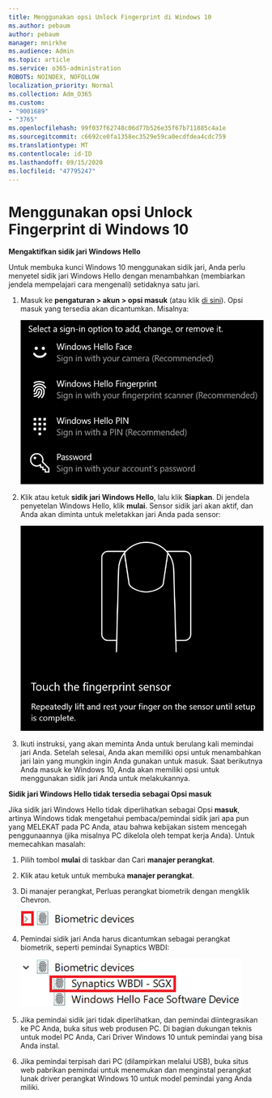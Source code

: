 ```yaml
---
title: Menggunakan opsi Unlock Fingerprint di Windows 10
ms.author: pebaum
author: pebaum
manager: mnirkhe
ms.audience: Admin
ms.topic: article
ms.service: o365-administration
ROBOTS: NOINDEX, NOFOLLOW
localization_priority: Normal
ms.collection: Adm_O365
ms.custom:
- "9001689"
- "3765"
ms.openlocfilehash: 99f037f62748c06d77b526e35f67b711885c4a1e
ms.sourcegitcommit: c6692ce0fa1358ec3529e59ca0ecdfdea4cdc759
ms.translationtype: MT
ms.contentlocale: id-ID
ms.lasthandoff: 09/15/2020
ms.locfileid: "47795247"
---
```

# <a name="use-fingerprint-unlock-option-in-windows-10"></a>Menggunakan opsi Unlock Fingerprint di Windows 10

**Mengaktifkan sidik jari Windows Hello**

Untuk membuka kunci Windows 10 menggunakan sidik jari, Anda perlu menyetel sidik jari Windows Hello dengan menambahkan (membiarkan jendela mempelajari cara mengenali) setidaknya satu jari. 

1. Masuk ke **pengaturan > akun > opsi masuk** (atau klik [di sini](ms-settings:signinoptions?activationSource=GetHelp)). Opsi masuk yang tersedia akan dicantumkan. Misalnya:

    ![Opsi masuk.](media/sign-in-options.png)

2. Klik atau ketuk **sidik jari Windows Hello**, lalu klik **Siapkan**. Di jendela penyetelan Windows Hello, klik **mulai**. Sensor sidik jari akan aktif, dan Anda akan diminta untuk meletakkan jari Anda pada sensor:

   ![Sensor sidik jari.](media/fingerprint-sensor.png)

3. Ikuti instruksi, yang akan meminta Anda untuk berulang kali memindai jari Anda. Setelah selesai, Anda akan memiliki opsi untuk menambahkan jari lain yang mungkin ingin Anda gunakan untuk masuk. Saat berikutnya Anda masuk ke Windows 10, Anda akan memiliki opsi untuk menggunakan sidik jari Anda untuk melakukannya.

**Sidik jari Windows Hello tidak tersedia sebagai Opsi masuk**

Jika sidik jari Windows Hello tidak diperlihatkan sebagai Opsi **masuk**, artinya Windows tidak mengetahui pembaca/pemindai sidik jari apa pun yang MELEKAT pada PC Anda, atau bahwa kebijakan sistem mencegah penggunaannya (jika misalnya PC dikelola oleh tempat kerja Anda). Untuk memecahkan masalah: 

1. Pilih tombol **mulai** di taskbar dan Cari **manajer perangkat**.

2. Klik atau ketuk untuk membuka **manajer perangkat**.

3. Di manajer perangkat, Perluas perangkat biometrik dengan mengklik Chevron.

   ![Perangkat biometrik.](media/biometric-devices.png)

4. Pemindai sidik jari Anda harus dicantumkan sebagai perangkat biometrik, seperti pemindai Synaptics WBDI:

   ![Perangkat biometrik.](media/biometric-devices-expanded.png)

5. Jika pemindai sidik jari tidak diperlihatkan, dan pemindai diintegrasikan ke PC Anda, buka situs web produsen PC. Di bagian dukungan teknis untuk model PC Anda, Cari Driver Windows 10 untuk pemindai yang bisa Anda instal.

6. Jika pemindai terpisah dari PC (dilampirkan melalui USB), buka situs web pabrikan pemindai untuk menemukan dan menginstal perangkat lunak driver perangkat Windows 10 untuk model pemindai yang Anda miliki.
